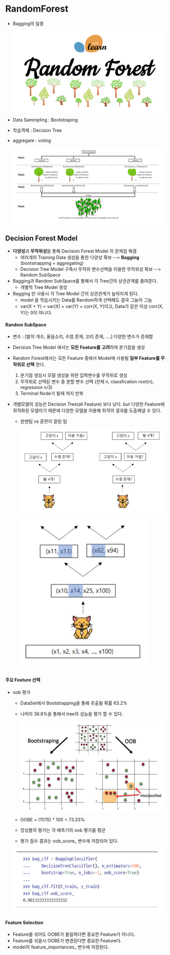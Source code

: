 # RandomForest

- Bagging의 일종

  ![image-20221013161321332](RandomForest.assets/image-20221013161321332.png)

- Data Sammpling : Bootstraping

- 학습객체 : Decision Tree

- aggregate : voting

  ![image-20221013161416428](RandomForest.assets/image-20221013161416428.png)

## Decision Forest Model

- <b>다양성</b>과  <b>무작위성</b>을 통해 Decision Forest Model 의 문제점 해결
  - 여러개의 Training Data 생성을 통한 다양성 확보 --> <b>Bagging</b> (bootstrapping + aggregating)
  - Decision Tree Model 구죽시 무작위 변수선택을 이용한 무작위성 확보 --> Random SubSpace
- Bagging과 Random SubSpace를 통해서 각 Tree간의 상관관계를 줄여준다.
  - 개별적 Tree Model 생성
- Bagging 만 사용시 각 Tree Model 간의 상관관계가 높아지게 된다.
  - model 을 학습시키는 Data를 Random하게 선택해도 결국 그놈이 그놈
  - var(X + Y) = var(X) + var(Y) + corr(X, Y)이고, Data가 같은 이상 corr(X, Y)는 0이 아니다.



#### Random SubSpace

- 변수 : [발의 개수, 울음소리, 수염 존재, 꼬리 존재, ....] 다양한 변수가 존재함

- Decision Tree Model 에서는 <b>모든 Feature를 고려</b>하여 분기점을 생성

- Random Forest에서는 모든 Feature 중에서 Model에 사용될 <b>일부 Feature를 무작위로 선택</b> 한다.

  1. 분기점 생성시 모델 생성을 위한 입력변수를 무작위로 생성
  2. 무작위로 선택된 변수 중 분할 변수 선택 (전체 n, classfication root(n), regression n/3)
  3. Terminal Node가 될때 까지 반복

- 개별모델의 성능은 Decision Tree(all Feature) 보다 낮다. but 다양한 Feature에 최적화된 모델이기 때문에 다양한 모델을 이용해 최적의 결과를 도출해낼 수 있다.

  - 원맨팀 vs 훈련이 잘된 팀

    ![image-20221013162158236](RandomForest.assets/image-20221013162158236.png)

    ![image-20221013162209608](RandomForest.assets/image-20221013162209608.png)



#### 주요 Feature 선택

- oob 평가

  - DataSet에서 Bootstrapping을 통해 추출될 확률 63.2%

  - 나머지 36.8%을 통해서 tree의 성능을 평가 할 수 있다.

    ![image-20221013162331047](RandomForest.assets/image-20221013162331047.png)

  - OOBE = (11/15) * 100 = 73.33%

  - 앙상블의 평가는 각 예측기의 oob 평가를 평균

  - 평가 점수 결과는 oob_score_ 변수에 저장되어 있다.

  ![image-20221013162519331](RandomForest.assets/image-20221013162519331.png)



#### Feature Selection

- Feature를 섞어도 OOBE가 돌일하다면 중요한 Feature가 아니다.
- Feature를 섞을시 OOBE가 변경된다면 중요한 Feature다.
- model의 feature_importances_ 변수에 저장된다.

